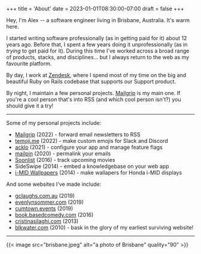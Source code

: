 +++
title = 'About'
date = 2023-01-01T08:30:00-07:00
draft = false
+++

Hey, I'm Alex -- a software engineer living in Brisbane, Australia. It's warm here.

I started writing software professionally (as in getting paid for it) about 12 years ago. Before that, I spent a few years doing it unprofessionally (as in *trying* to get paid for it). During this time I've worked across a broad range of products, stacks, and disciplines... but I always return to the web as my favourite platform.

By day, I work at [Zendesk](https://zendesk.com), where I spend most of my time on the big and beautiful Ruby on Rails codebase that supports our Support product.

By night, I maintain a few personal projects. [Mailgrip](https://mailgrip.io) is my main one. If you're a cool person that's into RSS (and which cool person isn't?) you should give it a try!

---

Some of my personal projects include:

- [Mailgrip](https://mailgrip.io) (2022) - forward email newsletters to RSS
- [temoji.me](https://temoji.me) (2022) - make custom emojis for Slack and Discord
- [acklo](https://acklo.app) (2021) - configure your app and manage feature flags
- [mailpin](https://mailpin.com) (2020) - permalink your emails
- [Soonlist](https://soonlistapp.com) (2016) - track upcoming movies
- SideSwipe (2014) - embed a knowledgebase on your web app
- [i-MID Wallpapers](https://imidwallpapers.com/) (2014) - make wallapers for Honda i-MID displays

And some websites I've made include:

- [gclaughs.com.au](https://gclaughs.com.au) (2019)
- [evenlynsommer.com](https://evelynsommer.com) (2019)
- [cumtown.events](https://cumtown.events) (2019)
- [book.basedcomedy.com](https://book.basedcomedy.com) (2016)
- [cristinasilaghi.com](https://cristinasilaghi.com) (2013)
- [blkwater.com](https://blkwater.com) (2010) - bask in the glory of my earliest surviving website!

---

{{< image src="brisbane.jpeg" alt="a photo of Brisbane" quality="90" >}}
